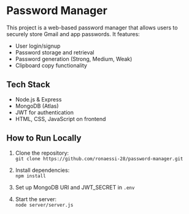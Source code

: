 # Password Manager 
 
This project is a web-based password manager that allows users to securely store Gmail and app passwords. It features:  
   
- User login/signup     
- Password storage and retrieval       
- Password generation (Strong, Medium, Weak)        
- Clipboard copy functionality        
   
## Tech Stack  
- Node.js & Express     
- MongoDB (Atlas) 
- JWT for authentication 
- HTML, CSS, JavaScript on frontend
 
## How to Run Locally
1. Clone the repository:  
   `git clone https://github.com/ronaessi-28/password-manager.git`

2. Install dependencies:  
   `npm install`

3. Set up MongoDB URI and JWT_SECRET in `.env`

4. Start the server:  
   `node server/server.js`
